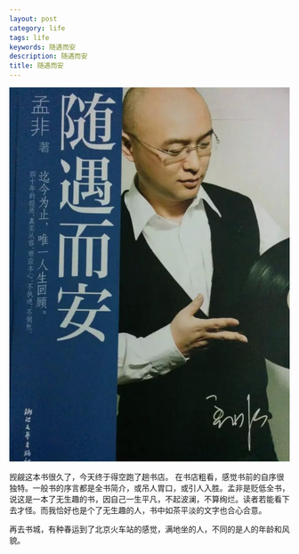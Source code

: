 ```yaml
---
layout: post
category: life
tags: life
keywords: 随遇而安
description: 随遇而安
title: 随遇而安
---
```

![img](/images/suiyueran.jpeg)

觊觎这本书很久了，今天终于得空跑了趟书店。
在书店粗看，感觉书前的自序很独特。一般书的序言都是全书简介，或吊人胃口，或引人入胜。孟非是贬低全书，说这是一本了无生趣的书，因自己一生平凡，不起波澜，不算绚烂。读者若能看下去才怪。而我恰好也是个了无生趣的人，书中如茶平淡的文字也合心合意。

再去书城，有种春运到了北京火车站的感觉，满地坐的人，不同的是人的年龄和风貌。
